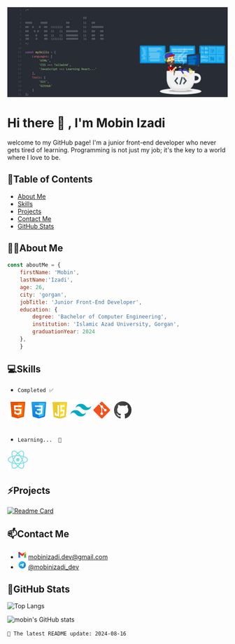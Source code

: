 <img aling="center" src="images/header.jpg"/>



# Hi there 👋  , I'm Mobin Izadi 


welcome to my GitHub page! I'm a junior front-end developer who never gets tired of learning. Programming is not just my job; it's the key to a world where I love to be.


## 🔗Table of Contents 
- [About Me](#about-me)
- [Skills](#skills)
- [Projects](#projects)
- [Contact Me](#contact-me)
- [GitHub Stats](#github-stats)


## 👨‍💻About Me

```js
const aboutMe = {
    firstName: 'Mobin',
    lastName:'Izadi',
    age: 26,
    city: 'gorgan',
    jobTitle: 'Junior Front-End Developer',
    education: {
        degree: 'Bachelor of Computer Engineering',
        institution: 'Islamic Azad University, Gorgan',
        graduationYear: 2024
    },
    }
```

## 💻Skills

 
- `Completed ✅ `<br/>

<img src="images/html.png"/><img src="images/css.png"/><img src="images/js.png"/><img src="images/tailwind.png"/><img src="images/git.png"/><img src="images/github.png"/>
<br/>
<br/>

- `Learning...  📖`<br/>

<img src="images/react.png"/>



## ⚡Projects

[![Readme Card](https://github-readme-stats.vercel.app/api/pin/?username=mobin-izadi&repo=portfolio)](https://github.com/mobin-izadi/portfolio)



## 📫Contact Me

- <img src="images/gmail.png"/> [mobinizadi.dev@gmail.com](mailto:mobinizadi.dev@gmail.com)
- <img src="images/telegram.png"/> [@mobinizadi_dev](https://t.me/mobinizadi_dev)



## 🌱GitHub Stats

![Top Langs](https://github-readme-stats.vercel.app/api/top-langs/?username=mobin-izadi&hide_progress=true)

![mobin's GitHub stats](https://github-readme-stats.vercel.app/api?username=mobin-izadi&show_icons=true&theme=onedark)

`📅 The latest README update: 2024-08-16 `



